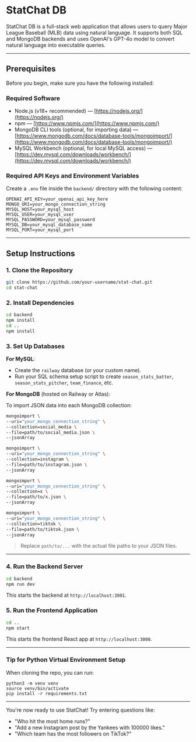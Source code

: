 # StatChat DB

StatChat DB is a full-stack web application that allows users to query Major League Baseball (MLB) data using natural language. It supports both SQL and MongoDB backends and uses OpenAI's GPT-4o model to convert natural language into executable queries.

---

## Prerequisites

Before you begin, make sure you have the following installed:

### Required Software

* Node.js (v18+ recommended) — [https://nodejs.org/](https://nodejs.org/)
* npm — [https://www.npmjs.com/](https://www.npmjs.com/)
* MongoDB CLI tools (optional, for importing data) — [https://www.mongodb.com/docs/database-tools/mongoimport/](https://www.mongodb.com/docs/database-tools/mongoimport/)
* MySQL Workbench (optional, for local MySQL access) — [https://dev.mysql.com/downloads/workbench/](https://dev.mysql.com/downloads/workbench/)

### Required API Keys and Environment Variables

Create a `.env` file inside the `backend/` directory with the following content:

```
OPENAI_API_KEY=your_openai_api_key_here
MONGO_URI=your_mongo_connection_string
MYSQL_HOST=your_mysql_host
MYSQL_USER=your_mysql_user
MYSQL_PASSWORD=your_mysql_password
MYSQL_DB=your_mysql_database_name
MYSQL_PORT=your_mysql_port
```

---

## Setup Instructions

### 1. Clone the Repository

```bash
git clone https://github.com/your-username/stat-chat.git
cd stat-chat
```

### 2. Install Dependencies

```bash
cd backend
npm install
cd ..
npm install
```

### 3. Set Up Databases

**For MySQL**:

* Create the `railway` database (or your custom name).
* Run your SQL schema setup script to create `season_stats_batter`, `season_stats_pitcher`, `team_finance`, etc.

**For MongoDB** (hosted on Railway or Atlas):

To import JSON data into each MongoDB collection:

```bash
mongoimport \
--uri="your_mongo_connection_string" \
--collection=social_media \
--file=path/to/social_media.json \
--jsonArray

mongoimport \
--uri="your_mongo_connection_string" \
--collection=instagram \
--file=path/to/instagram.json \
--jsonArray

mongoimport \
--uri="your_mongo_connection_string" \
--collection=x \
--file=path/to/x.json \
--jsonArray

mongoimport \
--uri="your_mongo_connection_string" \
--collection=tiktok \
--file=path/to/tiktok.json \
--jsonArray
```

> Replace `path/to/...` with the actual file paths to your JSON files.

---

### 4. Run the Backend Server

```bash
cd backend
npm run dev
```

This starts the backend at `http://localhost:3001`.

### 5. Run the Frontend Application

```bash
cd ..
npm start
```

This starts the frontend React app at `http://localhost:3000`.

---

### Tip for Python Virtual Environment Setup

When cloning the repo, you can run:

```
python3 -m venv venv
source venv/bin/activate
pip install -r requirements.txt
```

---

You're now ready to use StatChat! Try entering questions like:

* "Who hit the most home runs?"
* "Add a new Instagram post by the Yankees with 100000 likes."
* "Which team has the most followers on TikTok?"

